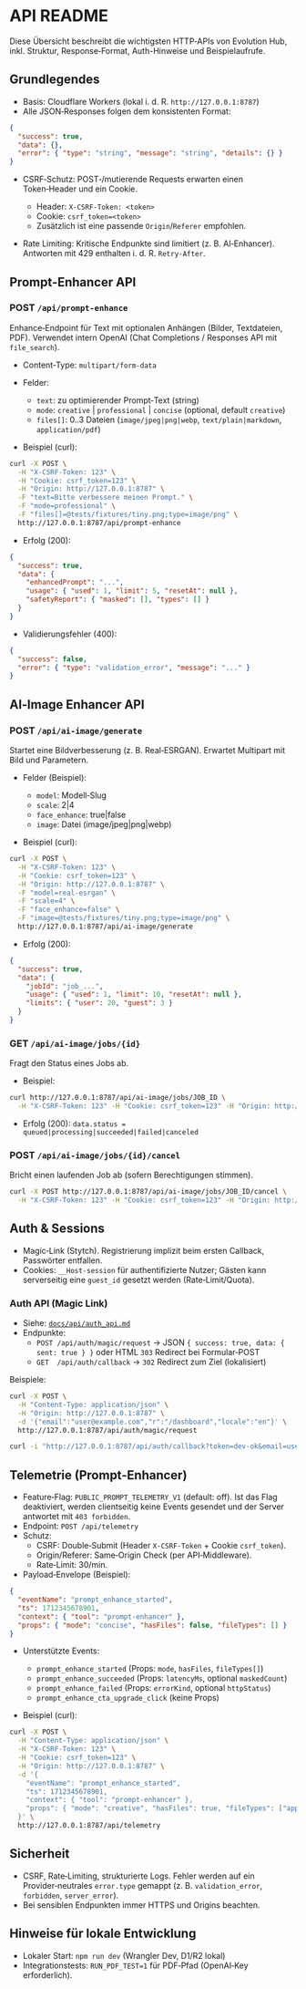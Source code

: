 # API README

Diese Übersicht beschreibt die wichtigsten HTTP‑APIs von Evolution Hub, inkl. Struktur, Response‑Format, Auth-Hinweise und Beispielaufrufe.

## Grundlegendes

- Basis: Cloudflare Workers (lokal i. d. R. `http://127.0.0.1:8787`)
- Alle JSON‑Responses folgen dem konsistenten Format:

```json
{
  "success": true,
  "data": {},
  "error": { "type": "string", "message": "string", "details": {} }
}
```

- CSRF‑Schutz: POST‑/mutierende Requests erwarten einen Token‑Header und ein Cookie.
  - Header: `X-CSRF-Token: <token>`
  - Cookie: `csrf_token=<token>`
  - Zusätzlich ist eine passende `Origin`/`Referer` empfohlen.

- Rate Limiting: Kritische Endpunkte sind limitiert (z. B. AI‑Enhancer). Antworten mit 429 enthalten i. d. R. `Retry-After`.

## Prompt‑Enhancer API

### POST `/api/prompt-enhance`

Enhance‑Endpoint für Text mit optionalen Anhängen (Bilder, Textdateien, PDF). Verwendet intern OpenAI (Chat Completions / Responses API mit `file_search`).

- Content‑Type: `multipart/form-data`
- Felder:
  - `text`: zu optimierender Prompt‑Text (string)
  - `mode`: `creative` | `professional` | `concise` (optional, default `creative`)
  - `files[]`: 0..3 Dateien (`image/jpeg|png|webp`, `text/plain|markdown`, `application/pdf`)

- Beispiel (curl):

```bash
curl -X POST \
  -H "X-CSRF-Token: 123" \
  -H "Cookie: csrf_token=123" \
  -H "Origin: http://127.0.0.1:8787" \
  -F "text=Bitte verbessere meinen Prompt." \
  -F "mode=professional" \
  -F "files[]=@tests/fixtures/tiny.png;type=image/png" \
  http://127.0.0.1:8787/api/prompt-enhance
```

- Erfolg (200):

```json
{
  "success": true,
  "data": {
    "enhancedPrompt": "...",
    "usage": { "used": 1, "limit": 5, "resetAt": null },
    "safetyReport": { "masked": [], "types": [] }
  }
}
```

- Validierungsfehler (400):

```json
{
  "success": false,
  "error": { "type": "validation_error", "message": "..." }
}
```

## AI‑Image Enhancer API

### POST `/api/ai-image/generate`

Startet eine Bildverbesserung (z. B. Real‑ESRGAN). Erwartet Multipart mit Bild und Parametern.

- Felder (Beispiel):
  - `model`: Modell‑Slug
  - `scale`: 2|4
  - `face_enhance`: true|false
  - `image`: Datei (image/jpeg|png|webp)

- Beispiel (curl):

```bash
curl -X POST \
  -H "X-CSRF-Token: 123" \
  -H "Cookie: csrf_token=123" \
  -H "Origin: http://127.0.0.1:8787" \
  -F "model=real-esrgan" \
  -F "scale=4" \
  -F "face_enhance=false" \
  -F "image=@tests/fixtures/tiny.png;type=image/png" \
  http://127.0.0.1:8787/api/ai-image/generate
```

- Erfolg (200):

```json
{
  "success": true,
  "data": {
    "jobId": "job_...",
    "usage": { "used": 1, "limit": 10, "resetAt": null },
    "limits": { "user": 20, "guest": 3 }
  }
}
```

### GET `/api/ai-image/jobs/{id}`

Fragt den Status eines Jobs ab.

- Beispiel:

```bash
curl http://127.0.0.1:8787/api/ai-image/jobs/JOB_ID \
  -H "X-CSRF-Token: 123" -H "Cookie: csrf_token=123" -H "Origin: http://127.0.0.1:8787"
```

- Erfolg (200): `data.status = queued|processing|succeeded|failed|canceled`

### POST `/api/ai-image/jobs/{id}/cancel`

Bricht einen laufenden Job ab (sofern Berechtigungen stimmen).

```bash
curl -X POST http://127.0.0.1:8787/api/ai-image/jobs/JOB_ID/cancel \
  -H "X-CSRF-Token: 123" -H "Cookie: csrf_token=123" -H "Origin: http://127.0.0.1:8787"
```

## Auth & Sessions

- Magic‑Link (Stytch). Registrierung implizit beim ersten Callback, Passwörter entfallen.
- Cookies: `__Host-session` für authentifizierte Nutzer; Gästen kann serverseitig eine `guest_id` gesetzt werden (Rate‑Limit/Quota).

### Auth API (Magic Link)

- Siehe: [`docs/api/auth_api.md`](./auth_api.md)
- Endpunkte:
  - `POST /api/auth/magic/request` → JSON `{ success: true, data: { sent: true } }` oder HTML `303` Redirect bei Formular‑POST
  - `GET  /api/auth/callback` → `302` Redirect zum Ziel (lokalisiert)

Beispiele:

```bash
curl -X POST \
  -H "Content-Type: application/json" \
  -H "Origin: http://127.0.0.1:8787" \
  -d '{"email":"user@example.com","r":"/dashboard","locale":"en"}' \
  http://127.0.0.1:8787/api/auth/magic/request
```

```bash
curl -i "http://127.0.0.1:8787/api/auth/callback?token=dev-ok&email=user@example.com&r=/dashboard"
```

## Telemetrie (Prompt‑Enhancer)

- Feature‑Flag: `PUBLIC_PROMPT_TELEMETRY_V1` (default: off). Ist das Flag deaktiviert, werden clientseitig keine Events gesendet und der Server antwortet mit `403 forbidden`.
- Endpoint: `POST /api/telemetry`
- Schutz:
  - CSRF: Double‑Submit (Header `X-CSRF-Token` + Cookie `csrf_token`).
  - Origin/Referer: Same‑Origin Check (per API‑Middleware).
  - Rate‑Limit: 30/min.
- Payload‑Envelope (Beispiel):

```json
{
  "eventName": "prompt_enhance_started",
  "ts": 1712345678901,
  "context": { "tool": "prompt-enhancer" },
  "props": { "mode": "concise", "hasFiles": false, "fileTypes": [] }
}
```

- Unterstützte Events:
  - `prompt_enhance_started` (Props: `mode`, `hasFiles`, `fileTypes[]`)
  - `prompt_enhance_succeeded` (Props: `latencyMs`, optional `maskedCount`)
  - `prompt_enhance_failed` (Props: `errorKind`, optional `httpStatus`)
  - `prompt_enhance_cta_upgrade_click` (keine Props)

- Beispiel (curl):

```bash
curl -X POST \
  -H "Content-Type: application/json" \
  -H "X-CSRF-Token: 123" \
  -H "Cookie: csrf_token=123" \
  -H "Origin: http://127.0.0.1:8787" \
  -d '{
    "eventName": "prompt_enhance_started",
    "ts": 1712345678901,
    "context": { "tool": "prompt-enhancer" },
    "props": { "mode": "creative", "hasFiles": true, "fileTypes": ["application/pdf"] }
  }' \
  http://127.0.0.1:8787/api/telemetry
```

## Sicherheit

- CSRF, Rate‑Limiting, strukturierte Logs. Fehler werden auf ein Provider‑neutrales `error.type` gemappt (z. B. `validation_error`, `forbidden`, `server_error`).
- Bei sensiblen Endpunkten immer HTTPS und Origins beachten.

## Hinweise für lokale Entwicklung

- Lokaler Start: `npm run dev` (Wrangler Dev, D1/R2 lokal)
- Integrationstests: `RUN_PDF_TEST=1` für PDF‑Pfad (OpenAI‑Key erforderlich).
